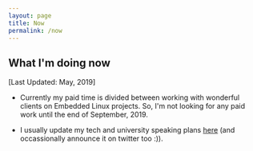 ```yaml
---
layout: page
title: Now
permalink: /now
---
```


## What I'm doing now

[Last Updated: May, 2019]

- Currently my paid time is divided between working with wonderful clients on Embedded Linux projects. So, I'm not looking for any paid work until the end of September, 2019.

- I usually update my tech and university speaking plans [here](http://vaishalithakkar.in/talks) (and occassionally announce it on twitter too :)).


